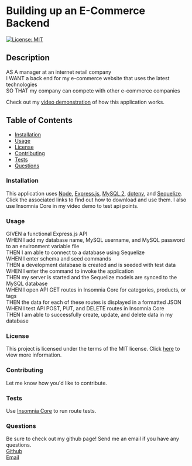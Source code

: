 # Building up an E-Commerce Backend
[![License: MIT](https://img.shields.io/badge/License-MIT-yellow.svg)](https://opensource.org/licenses/MIT)

## Description
AS A manager at an internet retail company
<br>I WANT a back end for my e-commerce website that uses the latest technologies
<br>SO THAT my company can compete with other e-commerce companies

Check out my [video demonstration](https://drive.google.com/file/d/1oZpA0_rP55S_GWdC9SHGOWUqwi0uNWaz/view) of how this application works.

## Table of Contents
* [Installation](https://github.com/savbennett8/e-commerce_backend/tree/main#installation)
* [Usage](https://github.com/savbennett8/e-commerce_backend/tree/main#usage)
* [License](https://github.com/savbennett8/e-commerce_backend/tree/main#license)
* [Contributing](https://github.com/savbennett8/e-commerce_backend/tree/main#contributing)
* [Tests](https://github.com/savbennett8/e-commerce_backend/tree/main#tests)
* [Questions](https://github.com/savbennett8/e-commerce_backend/tree/main#questions)

### Installation
This application uses [Node](https://nodejs.org/en/), [Express.js](http://expressjs.com/en/starter/installing.html), [MySQL 2](https://www.npmjs.com/package/mysql2), [dotenv](https://www.npmjs.com/package/dotenv), and [Sequelize](https://sequelize.org/). Click the associated links to find out how to download and use them. I also use Insomnia Core in my video demo to test api points. 

### Usage
GIVEN a functional Express.js API
<br>WHEN I add my database name, MySQL username, and MySQL password to an environment variable file
<br>THEN I am able to connect to a database using Sequelize
<br>WHEN I enter schema and seed commands
<br>THEN a development database is created and is seeded with test data
<br>WHEN I enter the command to invoke the application
<br>THEN my server is started and the Sequelize models are synced to the MySQL database
<br>WHEN I open API GET routes in Insomnia Core for categories, products, or tags
<br>THEN the data for each of these routes is displayed in a formatted JSON
<br>WHEN I test API POST, PUT, and DELETE routes in Insomnia Core
<br>THEN I am able to successfully create, update, and delete data in my database

### License
This project is licensed under the terms of the MIT license. Click [here](https://opensource.org/licenses/MIT) to view more information.

### Contributing
Let me know how you'd like to contribute.

### Tests
Use [Insomnia Core](https://insomnia.rest/download) to run route tests.

### Questions
Be sure to check out my github page! Send me an email if you have any questions.
<br> [Github](https://github.com/savbennett8/e-commerce_backend)
<br> [Email](savvy.bennett8@gmail.com)

